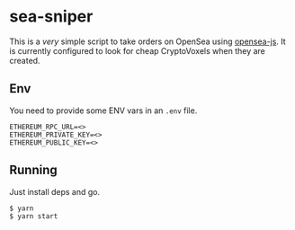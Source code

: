 # sea-sniper

This is a _very_ simple script to take orders on OpenSea using [opensea-js](https://github.com/ProjectOpenSea/opensea-js). 
It is currently configured to look for cheap CryptoVoxels when they are created. 

## Env

You need to provide some ENV vars in an `.env` file.

```
ETHEREUM_RPC_URL=<>
ETHEREUM_PRIVATE_KEY=<>
ETHEREUM_PUBLIC_KEY=<>
```

## Running

Just install deps and go.

```
$ yarn
$ yarn start
```